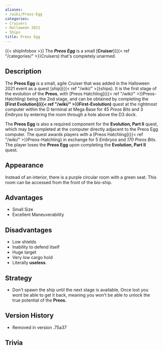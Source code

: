 ```yaml
---
aliases:
- /wiki/Preos-Egg
categories:
- Cruisers
- Halloween 2021
- Ships
title: Preos Egg
---
```


{{< shipInfobox >}} The **_Preos Egg_** is a small [**Cruiser**]({{< ref "/categories/" >}}Cruisers) that's completely unarmed. 

## Description

The **Preos Egg** is a small, agile Cruiser that was added in the Halloween 2021 event as a quest [ship]({{< ref "/wiki/" >}}ships). It is the first stage of the evolution of the **Preos**, with [Preos Hatchling]({{< ref "/wiki/" >}}Preos-Hatchling) being the 2nd stage, and can be obtained by completing the **[First Evolution]({{< ref "/wiki/" >}}First-Evolution)** quest at the rightmost computer within the D terminal at Mega Base for 45 _Preos Bits_ and 3 _Embryos_ by entering the room through a hole above the D3 dock.

The **Preos Egg** is also a required component for the **Evolution, Part II** quest, which may be completed at the computer directly adjacent to the Preos Egg computer. The quest awards players with a [Preos Hatchling]({{< ref "/wiki/" >}}Preos-Hatchling) in exchange for 5 _Embryos_ and _170_ _Preos Bits._ The player loses the **Preos Egg** upon completing the **Evolution, Part II** quest.

## Appearance

Instead of an interior, there is a purple circular room with a green seat. This room can be accessed from the front of the bio-ship.

## Advantages

- Small Size
- Excellent Maneuverability

## Disadvantages

- Low shields
- Inability to defend itself
- Huge target
- Very low cargo hold
- Literally **useless**.

## Strategy

- Don't spawn the ship until the next stage is available, Once lost you wont be able to get it back, meaning you won't be able to unlock the true potential of the **Preos.**

## Version History 

- Removed in version .75a37

## Trivia